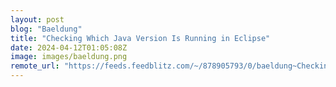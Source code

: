 ```yaml
---
layout: post
blog: "Baeldung"
title: "Checking Which Java Version Is Running in Eclipse"
date: 2024-04-12T01:05:08Z
image: images/baeldung.png
remote_url: "https://feeds.feedblitz.com/~/878905793/0/baeldung~Checking-Which-Java-Version-Is-Running-in-Eclipse"
---
```

